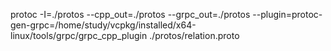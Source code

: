 protoc -I=./protos --cpp_out=./protos --grpc_out=./protos --plugin=protoc-gen-grpc=/home/study/vcpkg/installed/x64-linux/tools/grpc/grpc_cpp_plugin ./protos/relation.proto

